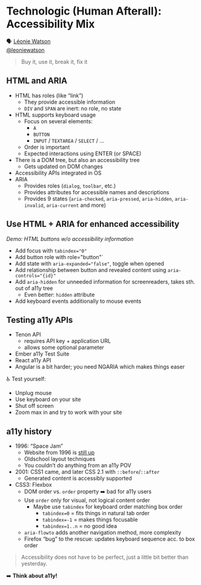 #  Technologic (Human Afterall): Accessibility Mix

🗣 [Léonie Watson](http://tink.uk/)  
[@leoniewatson](https://twitter.com/leoniewatson)

> Buy it, use it, break it, fix it

## HTML and ARIA

- HTML has roles (like “link”)
  - They provide accessible information
  - `DIV` and `SPAN` are inert: no role, no state
- HTML supports keyboard usage
  - Focus on several elements:
    - `A`
    - `BUTTON`
    - `INPUT` / `TEXTAREA` / `SELECT` / …
  - Order is important
  - Expected interactions using ENTER (or SPACE)
- There is a DOM tree, but also an accessibility tree
  - Gets updated on DOM changes
- Accessibility APIs integrated in OS
- ARIA
  - Provides roles (`dialog`, `toolbar`, etc.)
  - Provides attributes for accessible names and descriptions
  - Provides 9 states (`aria-checked`, `aria-pressed`, `aria-hidden`, `aria-invalid`, `aria-current` and more)

## Use HTML + ARIA for enhanced accessibility

*Demo: HTML buttons w/o accessibility information*

- Add focus with `tabindex="0"`
- Add button role with role="button"`
- Add state with `aria-expanded="false"`, toggle when opened
- Add relationship between button and revealed content using `aria-controls="{id}"`
- Add `aria-hidden` for unneeded information for screenreaders, takes sth. out of a11y tree
  - Even better: `hidden` attribute
- Add keyboard events additionally to mouse events

## Testing a11y APIs

- Tenon API
  - requires API key + application URL
  - allows some optional parameter
- Ember a11y Test Suite
- React a11y API
- Angular is a bit harder; you need NGARIA which makes things easer

♿️ Test yourself:

- Unplug mouse
- Use keyboard on your site
- Shut off screen
- Zoom max in and try to work with your site

## a11y history

- 1996: “Space Jam”
  - Website from 1996 is [still up](http://www2.warnerbros.com/spacejam/movie/jam.htm)
  - Oldschool layout techniques
  - You couldn’t do anything from an a11y POV
- 2001: CSS1 came, and later CSS 2.1 with `::before`/`::after`
  - Generated content is accessibly supported
- CSS3: Flexbox
  - DOM order vs. `order` property ➡️ bad for a11y users
  - Use `order` only for visual, not logical content order
    - Maybe use `tabindex` for keyboard order matching box order
      - `tabindex=0` = fits things in natural tab order
      - `tabindex=-1` = makes things focusable
      - `tabindex=1..n` = no good idea
  - `aria-flowto` adds another navigation method, more complexity
  - Firefox “bug” to the rescue: updates keyboard sequence acc. to box order

> Accessibility does not have to be perfect, just a little bit better than yesterday.

➡️ **Think about a11y!**
